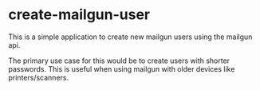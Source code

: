 # create-mailgun-user

This is a simple application to create new mailgun users using the mailgun api.

The primary use case for this would be to create users with shorter passwords. This is useful when using mailgun with older devices like printers/scanners.
